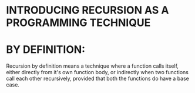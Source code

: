 # INTRODUCING RECURSION AS A PROGRAMMING TECHNIQUE

<h1>BY DEFINITION:</h1>
<p>Recursion by definition means a technique where a function calls itself, either directly from it's own function body, or indirectly when two functions call each other recursively, provided that both the functions do have a base case.</p>